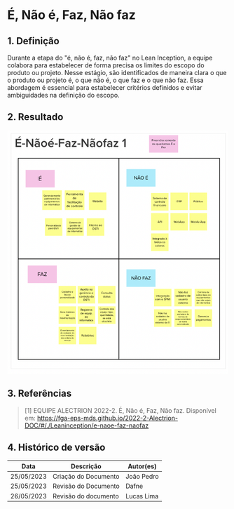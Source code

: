 # É, Não é, Faz, Não faz

## 1. Definição

Durante a etapa do "é, não é, faz, não faz" no Lean Inception, a equipe colabora para estabelecer de forma precisa os limites do escopo do produto ou projeto. Nesse estágio, são identificados de maneira clara o que o produto ou projeto é, o que não é, o que faz e o que não faz. Essa abordagem é essencial para estabelecer critérios definidos e evitar ambiguidades na definição do escopo.

## 2. Resultado

![É, Não é, Faz, Não faz](../../assets/lean-inception/faz-nao-faz.png)

## 3. Referências

> [1] EQUIPE ALECTRION 2022-2. É, Não é, Faz, Não faz. Disponível em: https://fga-eps-mds.github.io/2022-2-Alectrion-DOC/#/./Leaninception/e-naoe-faz-naofaz


## 4. Histórico de versão

|**Data**|**Descrição**|**Autor(es)**|
|--------|-------------|--------------|
|25/05/2023| Criação do Documento | João Pedro |
|25/05/2023| Revisão do Documento | Dafne |
| 26/05/2023 | Revisão do documento | Lucas Lima |

